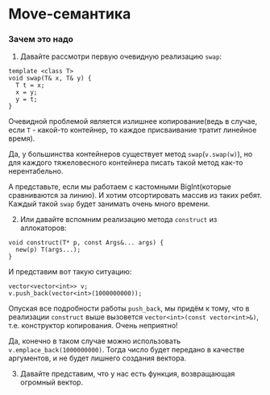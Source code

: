 # Move-семантика

### Зачем это надо

1. Давайте рассмотри первую очевидную реализацию ```swap```:
```
template <class T>
void swap(T& x, T& y) {
  T t = x;
  x = y;
  y = t;
}
```
Очевидной проблемой является излишнее копирование(ведь в случае, если
```T``` - какой-то контейнер, то каждое присваивание тратит линейное время).

Да, у большинства контейнеров существует метод ```swap```(```v.swap(w)```),
но для каждого тяжеловесного контейнера писать такой метод как-то нерентабельно.

А представьте, если мы работаем с кастомными BigInt(которые сравниваются за линию).
И хотим отсортировать массив из таких ребят. 
Каждый такой ```swap``` будет занимать очень много времени.

2. Или давайте вспомним реализацию метода ```construct``` из аллокаторов:
```
void construct(T* p, const Args&... args) {
  new(p) T(args...);
}
```
И представим вот такую ситуацию:
```
vector<vector<int>> v;
v.push_back(vector<int>(1000000000));
```
Опуская все подробности работы ```push_back```, мы придём к тому, что
в реализации ```construct``` выше вызовется ```vector<int>(const vector<int>&)```,
т.е. конструктор копирования. Очень неприятно!

Да, конечно в таком случае можно использовать ```v.emplace_back(1000000000)```.
Тогда число будет передано в качестве аргументов, и не будет лишнего создания вектора.

3. Давайте представим, что у нас есть функция, возвращающая огромный вектор.


